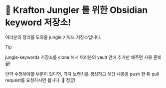# 🫡 Krafton Jungler 를 위한 Obsidian keyword 저장소!

여러분의 정리를 도와줄 jungle 키워드 저장소입니다.

>[!tip]
> jungle-keywords 저장소를 clone 해서 여러분의 vault 안에 추가만 해주면 사용 준비 끝!
>

만약 수정해야할 부분이 있다면, 각자 브랜치를 생성하고 해당 내용을 push 한 뒤 pull request를 요청하시면 됩니다.
🫡 정글!
